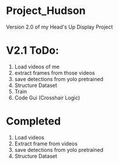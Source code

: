 # Project_Hudson
Version 2.0 of my Head's Up Display Project

# V2.1 ToDo:
1. Load videos of me
2. extract frames from those videos
3. save detections from yolo pretrained
4. Structure Dataset
5. Train 
6. Code Gui (Crosshair Logic)

# Completed
1. Load videos
2. Extract frame from videos
3. save detections from yolo pretrained
4. Structure Dataset